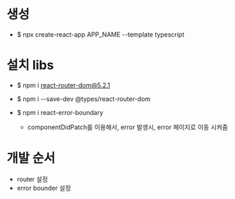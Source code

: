 # 생성

- $ npx create-react-app APP_NAME --template typescript

# 설치 libs

- $ npm i react-router-dom@5.2.1
- $ npm i --save-dev @types/react-router-dom

- $ npm i react-error-boundary
  - componentDidPatch를 이용해서, error 발생시, error 페이지로 이동 시켜줌

# 개발 순서

- router 설정
- error bounder 설정
